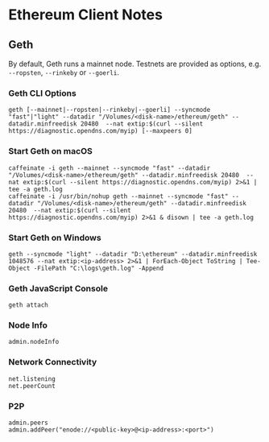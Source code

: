 # Ethereum Client Notes

## Geth

By default, Geth runs a mainnet node. Testnets are provided as options, e.g. `--ropsten`, `--rinkeby` or `--goerli`.

### Geth CLI Options
```
geth [--mainnet|--ropsten|--rinkeby|--goerli] --syncmode "fast"|"light" --datadir "/Volumes/<disk-name>/ethereum/geth" --datadir.minfreedisk 20480  --nat extip:$(curl --silent https://diagnostic.opendns.com/myip) [--maxpeers 0]
```

### Start Geth on macOS
```
caffeinate -i geth --mainnet --syncmode "fast" --datadir "/Volumes/<disk-name>/ethereum/geth" --datadir.minfreedisk 20480  --nat extip:$(curl --silent https://diagnostic.opendns.com/myip) 2>&1 | tee -a geth.log
caffeinate -i /usr/bin/nohup geth --mainnet --syncmode "fast" --datadir "/Volumes/<disk-name>/ethereum/geth" --datadir.minfreedisk 20480  --nat extip:$(curl --silent https://diagnostic.opendns.com/myip) 2>&1 & disown | tee -a geth.log
```
### Start Geth on Windows
```
geth --syncmode "light" --datadir "D:\ethereum" --datadir.minfreedisk 1048576 --nat extip:<ip-address> 2>&1 | ForEach-Object ToString | Tee-Object -FilePath "C:\logs\geth.log" -Append
```

### Geth JavaScript Console
```
geth attach
```

### Node Info
```
admin.nodeInfo
```

### Network Connectivity
```
net.listening
net.peerCount
```

### P2P
```
admin.peers
admin.addPeer("enode://<public-key>@<ip-address>:<port>")
```
